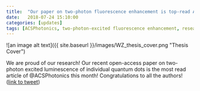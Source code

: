 ```yaml
---
title:  "Our paper on two-photon fluorescence enhancement is top-read ACSPhotonics paper"
date:   2018-07-24 15:10:00
categories: [updates]
tags: [ACSPhotonics, two-photon-excited fluorescence enhancement, research, physics]
---
```



![an image alt text]({{ site.baseurl }}/images/WZ_thesis_cover.png "Thesis Cover")

We are proud of our research! Our recent open-access paper on two-photon excited luminescence of individual quantum dots is the most read article of @ACSPhotonics this month! Congratulations to all the authors! ([link to tweet](https://twitter.com/MartinCaldarola/status/1021661420675649537))


